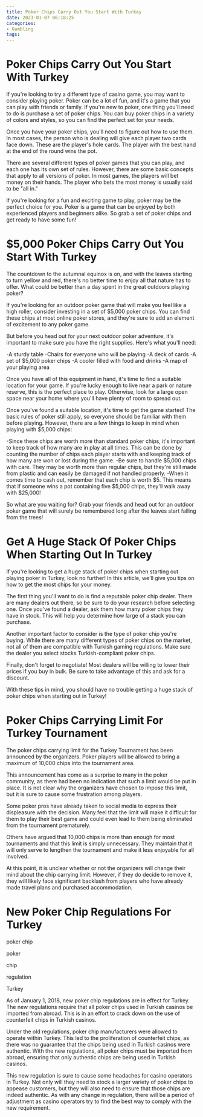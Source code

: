```yaml
---
title: Poker Chips Carry Out You Start With Turkey
date: 2023-01-07 06:18:25
categories:
- Gambling
tags:
---
```



#  Poker Chips Carry Out You Start With Turkey

If you're looking to try a different type of casino game, you may want to consider playing poker. Poker can be a lot of fun, and it's a game that you can play with friends or family. If you're new to poker, one thing you'll need to do is purchase a set of poker chips. You can buy poker chips in a variety of colors and styles, so you can find the perfect set for your needs.

Once you have your poker chips, you'll need to figure out how to use them. In most cases, the person who is dealing will give each player two cards face down. These are the player's hole cards. The player with the best hand at the end of the round wins the pot.

There are several different types of poker games that you can play, and each one has its own set of rules. However, there are some basic concepts that apply to all versions of poker. In most games, the players will bet money on their hands. The player who bets the most money is usually said to be "all in."

If you're looking for a fun and exciting game to play, poker may be the perfect choice for you. Poker is a game that can be enjoyed by both experienced players and beginners alike. So grab a set of poker chips and get ready to have some fun!

#  $5,000 Poker Chips Carry Out You Start With Turkey

The countdown to the autumnal equinox is on, and with the leaves starting to turn yellow and red, there's no better time to enjoy all that nature has to offer. What could be better than a day spent in the great outdoors playing poker?

If you're looking for an outdoor poker game that will make you feel like a high roller, consider investing in a set of $5,000 poker chips. You can find these chips at most online poker stores, and they're sure to add an element of excitement to any poker game.

But before you head out for your next outdoor poker adventure, it's important to make sure you have the right supplies. Here's what you'll need:

-A sturdy table -Chairs for everyone who will be playing -A deck of cards -A set of $5,000 poker chips -A cooler filled with food and drinks -A map of your playing area

Once you have all of this equipment in hand, it's time to find a suitable location for your game. If you're lucky enough to live near a park or nature reserve, this is the perfect place to play. Otherwise, look for a large open space near your home where you'll have plenty of room to spread out.

Once you've found a suitable location, it's time to get the game started! The basic rules of poker still apply, so everyone should be familiar with them before playing. However, there are a few things to keep in mind when playing with $5,000 chips:

-Since these chips are worth more than standard poker chips, it's important to keep track of how many are in play at all times. This can be done by counting the number of chips each player starts with and keeping track of how many are won or lost during the game. -Be sure to handle $5,000 chips with care. They may be worth more than regular chips, but they're still made from plastic and can easily be damaged if not handled properly. -When it comes time to cash out, remember that each chip is worth $5. This means that if someone wins a pot containing five $5,000 chips, they'll walk away with $25,000!

So what are you waiting for? Grab your friends and head out for an outdoor poker game that will surely be remembered long after the leaves start falling from the trees!

#  Get A Huge Stack Of Poker Chips When Starting Out In Turkey

If you're looking to get a huge stack of poker chips when starting out playing poker in Turkey, look no further! In this article, we'll give you tips on how to get the most chips for your money.

The first thing you'll want to do is find a reputable poker chip dealer. There are many dealers out there, so be sure to do your research before selecting one. Once you've found a dealer, ask them how many poker chips they have in stock. This will help you determine how large of a stack you can purchase.

Another important factor to consider is the type of poker chip you're buying. While there are many different types of poker chips on the market, not all of them are compatible with Turkish gaming regulations. Make sure the dealer you select stocks Turkish-compliant poker chips.

Finally, don't forget to negotiate! Most dealers will be willing to lower their prices if you buy in bulk. Be sure to take advantage of this and ask for a discount.

With these tips in mind, you should have no trouble getting a huge stack of poker chips when starting out in Turkey!

#  Poker Chips Carrying Limit For Turkey Tournament

The poker chips carrying limit for the Turkey Tournament has been announced by the organizers. Poker players will be allowed to bring a maximum of 10,000 chips into the tournament area.

This announcement has come as a surprise to many in the poker community, as there had been no indication that such a limit would be put in place. It is not clear why the organizers have chosen to impose this limit, but it is sure to cause some frustration among players.

Some poker pros have already taken to social media to express their displeasure with the decision. Many feel that the limit will make it difficult for them to play their best game and could even lead to them being eliminated from the tournament prematurely.

Others have argued that 10,000 chips is more than enough for most tournaments and that this limit is simply unnecessary. They maintain that it will only serve to lengthen the tournament and make it less enjoyable for all involved.

At this point, it is unclear whether or not the organizers will change their mind about the chip carrying limit. However, if they do decide to remove it, they will likely face significant backlash from players who have already made travel plans and purchased accommodation.

#  New Poker Chip Regulations For Turkey

 poker chip

poker

chip

regulation

Turkey

As of January 1, 2018, new poker chip regulations are in effect for Turkey. The new regulations require that all poker chips used in Turkish casinos be imported from abroad. This is in an effort to crack down on the use of counterfeit chips in Turkish casinos.

Under the old regulations, poker chip manufacturers were allowed to operate within Turkey. This led to the proliferation of counterfeit chips, as there was no guarantee that the chips being used in Turkish casinos were authentic. With the new regulations, all poker chips must be imported from abroad, ensuring that only authentic chips are being used in Turkish casinos.

This new regulation is sure to cause some headaches for casino operators in Turkey. Not only will they need to stock a larger variety of poker chips to appease customers, but they will also need to ensure that those chips are indeed authentic. As with any change in regulation, there will be a period of adjustment as casino operators try to find the best way to comply with the new requirement.